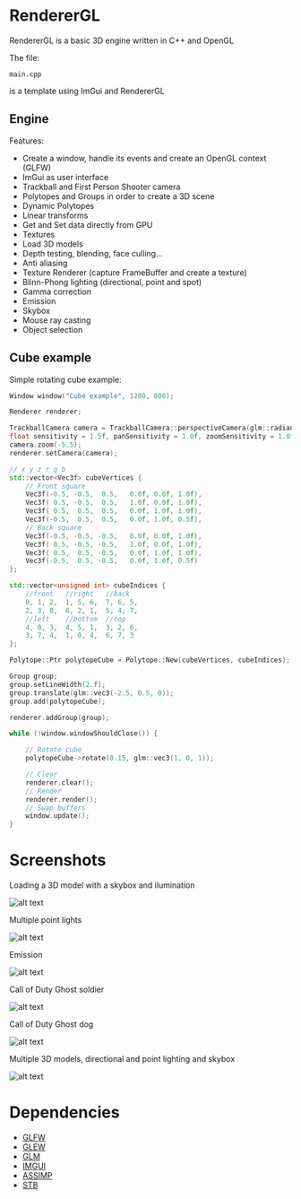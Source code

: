 # RendererGL

RendererGL is a basic 3D engine written in C++ and OpenGL

The file:

```
main.cpp
```

is a template using ImGui and RendererGL

## Engine

Features:

* Create a window, handle its events and create an OpenGL context (GLFW)
* ImGui as user interface
* Trackball and First Person Shooter camera
* Polytopes and Groups in order to create a 3D scene
* Dynamic Polytopes
* Linear transforms
* Get and Set data directly from GPU
* Textures
* Load 3D models
* Depth testing, blending, face culling...
* Anti aliasing
* Texture Renderer (capture FrameBuffer and create a texture)
* Blinn-Phong lighting (directional, point and spot)
* Gamma correction
* Emission
* Skybox
* Mouse ray casting
* Object selection

## Cube example

Simple rotating cube example:

```cpp
Window window("Cube example", 1280, 800);

Renderer renderer;

TrackballCamera camera = TrackballCamera::perspectiveCamera(glm::radians(45.0f), window.getWidth() / window.getHeight(), 0.1, 1000);
float sensitivity = 1.5f, panSensitivity = 1.0f, zoomSensitivity = 1.0f;
camera.zoom(-5.5);
renderer.setCamera(camera);

// x y z r g b
std::vector<Vec3f> cubeVertices {
    // Front square
    Vec3f(-0.5, -0.5,  0.5,   0.0f, 0.0f, 1.0f),
    Vec3f( 0.5, -0.5,  0.5,   1.0f, 0.0f, 1.0f),
    Vec3f( 0.5,  0.5,  0.5,   0.0f, 1.0f, 1.0f),
    Vec3f(-0.5,  0.5,  0.5,   0.0f, 1.0f, 0.5f),
    // Back square
    Vec3f(-0.5, -0.5, -0.5,   0.0f, 0.0f, 1.0f),
    Vec3f( 0.5, -0.5, -0.5,   1.0f, 0.0f, 1.0f),
    Vec3f( 0.5,  0.5, -0.5,   0.0f, 1.0f, 1.0f),
    Vec3f(-0.5,  0.5, -0.5,   0.0f, 1.0f, 0.5f)
};

std::vector<unsigned int> cubeIndices {
    //front   //right   //back
    0, 1, 2,  1, 5, 6,  7, 6, 5,
    2, 3, 0,  6, 2, 1,  5, 4, 7,
    //left    //bottom  //top
    4, 0, 3,  4, 5, 1,  3, 2, 6,
    3, 7, 4,  1, 0, 4,  6, 7, 3 
};

Polytope::Ptr polytopeCube = Polytope::New(cubeVertices, cubeIndices);

Group group;
group.setLineWidth(2.f);
group.translate(glm::vec3(-2.5, 0.5, 0));
group.add(polytopeCube);

renderer.addGroup(group);

while (!window.windowShouldClose()) {

    // Rotate cube
    polytopeCube->rotate(0.15, glm::vec3(1, 0, 1));

    // Clear
    renderer.clear();
    // Render
    renderer.render();
    // Swap buffers
    window.update();
}
```

# Screenshots

Loading a 3D model with a skybox and ilumination

![alt text](https://github.com/MorcilloSanz/RendererGL/blob/main/img/skybox.gif)  

Multiple point lights

![alt text](https://github.com/MorcilloSanz/RendererGL/blob/main/img/lighting.png)  

Emission

![alt text](https://github.com/MorcilloSanz/RendererGL/blob/main/img/emission.png)  

Call of Duty Ghost soldier

![alt text](https://github.com/MorcilloSanz/RendererGL/blob/main/img/1.png)

Call of Duty Ghost dog

![alt text](https://github.com/MorcilloSanz/RendererGL/blob/main/img/2.png)

Multiple 3D models, directional and point lighting and skybox

![alt text](https://github.com/MorcilloSanz/RendererGL/blob/main/img/3.png)

# Dependencies

* [GLFW](https://github.com/glfw/glfw)
* [GLEW](https://github.com/nigels-com/glew)
* [GLM](https://github.com/g-truc/glm)
* [IMGUI](https://github.com/ocornut/imgui)
* [ASSIMP](https://github.com/assimp/assimp)
* [STB](https://github.com/nothings/stb)